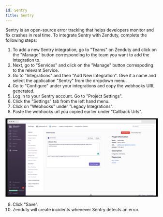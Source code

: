```yaml
---
id: Sentry
title: Sentry
---
```

Sentry is an open-source error tracking that helps developers monitor and fix crashes in real time. To integrate Sentry with Zenduty, complete the following steps:

1. To add a new Sentry integration, go to "Teams" on Zenduty and click on the "Manage" button corresponding to the team you want to add the integration to.
2. Next, go to "Services" and click on the "Manage" button correspoding to the relevant Service.
3. Go to "Integrations" and then "Add New Integration". Give it a name and select the application "Sentry" from the dropdown menu.
4. Go to "Configure" under your integrations and copy the webhooks URL generated.
5. Log in to your Sentry account. Go to "Project Settings".
6. Click the "Settings" tab from the left hand menu. 
7. Click on "Webhooks" under "Legacy Integrations".
8. Paste the webhooks url you copied earlier under "Callback Urls".

![](/img/Integrations/Sentry/1.png)

9. Click "Save".
10. Zenduty will create incidents whenever Sentry detects an error. 
